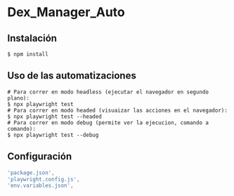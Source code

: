 # Dex_Manager_Auto

## Instalación

```shell
$ npm install
```

## Uso de las automatizaciones
```shell
# Para correr en modo headless (ejecutar el navegador en segundo plano):
$ npx playwright test
# Para correr en modo headed (visuaizar las acciones en el navegador):
$ npx playwright test --headed
# Para correr en modo debug (permite ver la ejecucion, comando a comando):
$ npx playwright test --debug
```

## Configuración
```js
'package.json',
'playwright.config.js',
'env.variables.json',
```
